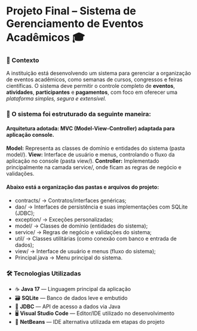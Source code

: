 # Projeto Final – Sistema de Gerenciamento de Eventos Acadêmicos 🎓

### 📝 Contexto 
A instituição está desenvolvendo um sistema para gerenciar a organização de eventos acadêmicos, como semanas de cursos, congressos e feiras científicas.
O sistema deve permitir o controle completo de **eventos**, **atividades**, **participantes** e **pagamentos**, com foco em oferecer uma _plataforma simples, segura e extensível._

### 📁 O sistema foi estruturado da seguinte maneira: 

#### Arquitetura adotada: MVC (Model-View-Controller) adaptada para aplicação console.
**Model:** Representa as classes de domínio e entidades do sistema (pasta model/).
**View:** Interface de usuário e menus, controlando o fluxo da aplicação no console (pasta view/).
**Controller:** Implementado principalmente na camada service/, onde ficam as regras de negócio e validações.

#### Abaixo está a organização das pastas e arquivos do projeto:
- contracts/ → Contratos/interfaces genéricas;
- dao/ → Interfaces de persistência e suas implementações com SQLite (JDBC);
- exception/ → Exceções personalizadas;
- model/ → Classes de domínio (entidades do sistema);
- service/ → Regras de negócio e validações do sistema;
- util/ → Classes utilitárias (como conexão com banco e entrada de dados);
- view/ →  Interface de usuário e menus (fluxo do sistema);
- Principal.java → Menu principal do sistema.

### 🛠️ Tecnologias Utilizadas
- ☕ **Java 17** — Linguagem principal da aplicação
- 🗃️ **SQLite** — Banco de dados leve e embutido
- 🔌 **JDBC** — API de acesso a dados via Java
- 🖥️ **Visual Studio Code** — Editor/IDE utilizado no desenvolvimento
- 🧰 **NetBeans** — IDE alternativa utilizada em etapas do projeto






